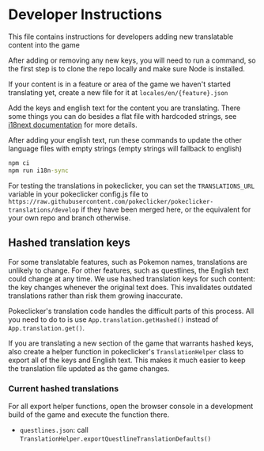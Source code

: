 # Developer Instructions
This file contains instructions for developers adding new translatable content into the game

After adding or removing any new keys, you will need to run a command, so the first step is to clone the repo locally and make sure Node is installed.

If your content is in a feature or area of the game we haven't started translating yet, create a new file for it at `locales/en/{feature}.json`

Add the keys and english text for the content you are translating. There some things you can do besides a flat file with hardcoded strings, see [i18next documentation](https://www.i18next.com/translation-function/interpolation) for more details.

After adding your english text, run these commands to update the other language files with empty strings (empty strings will fallback to english)
```cmd
npm ci
npm run i18n-sync
```

For testing the translations in pokeclicker, you can set the `TRANSLATIONS_URL` variable in your pokeclicker config.js file to `https://raw.githubusercontent.com/pokeclicker/pokeclicker-translations/develop` if they have been merged here, or the equivalent for your own repo and branch otherwise.

## Hashed translation keys

For some translatable features, such as Pokemon names, translations are unlikely to change. For other features, such as questlines, the English text could change at any time. We use hashed translation keys for such content: the key changes whenever the original text does. This invalidates outdated translations rather than risk them growing inaccurate.

Pokeclicker's translation code handles the difficult parts of this process. All you need to do to is use `App.translation.getHashed()` instead of `App.translation.get()`.

If you are translating a new section of the game that warrants hashed keys, also create a helper function in pokeclicker's `TranslationHelper` class to export all of the keys and English text. This makes it much easier to keep the translation file updated as the game changes.

### Current hashed translations

For all export helper functions, open the browser console in a development build of the game and execute the function there.

- `questlines.json`: call `TranslationHelper.exportQuestlineTranslationDefaults()`